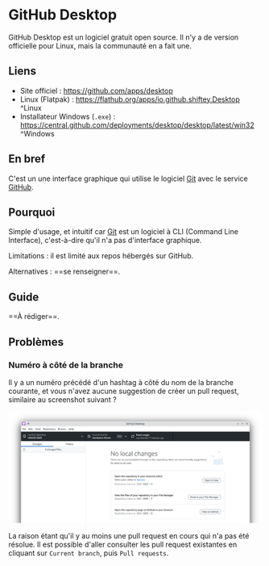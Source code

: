 # GitHub Desktop 
GitHub Desktop est un logiciel gratuit open source. 
Il n'y a de version officielle pour Linux, mais la communauté en a fait une. 

## Liens 
- Site officiel : https://github.com/apps/desktop 
- Linux (Flatpak) : https://flathub.org/apps/io.github.shiftey.Desktop ^Linux
- Installateur Windows (`.exe`) : https://central.github.com/deployments/desktop/desktop/latest/win32 ^Windows

## En bref 
C'est un une interface graphique qui utilise le logiciel [Git](Git.md) avec le service [GitHub](GitHub.md). 

## Pourquoi 
Simple d'usage, et intuitif car [Git](Git.md) est un logiciel à CLI (Command Line Interface), c'est-à-dire qu'il n'a pas d'interface graphique. 

Limitations : il est limité aux repos hébergés sur GitHub. 

Alternatives : ==se renseigner==. 

## Guide 
==À rédiger==. 

## Problèmes 
### Numéro à côté de la branche  
Il y a un numéro précédé d'un hashtag à côté du nom de la branche courante, et vous n'avez aucune suggestion de créer un pull request, similaire au screenshot suivant ? 

![](attachments/Screenshot_20250526_133450_cant_pull_request.png)

La raison étant qu'il y au moins une pull request en cours qui n'a pas été résolue. 
Il est possible d'aller consulter les pull request existantes en cliquant sur `Current branch`, puis `Pull requests`. 


